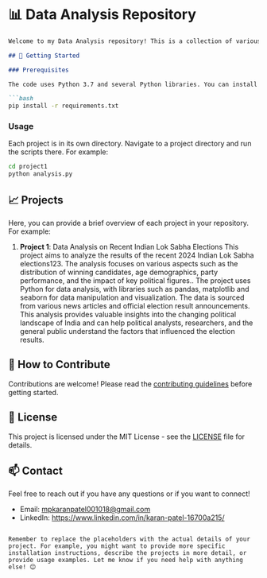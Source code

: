 # 📊 Data Analysis Repository
```markdown
Welcome to my Data Analysis repository! This is a collection of various data analysis projects that I've worked on. Each project is self-contained and includes the data, scripts, and results of the analysis.

## 🚀 Getting Started

### Prerequisites

The code uses Python 3.7 and several Python libraries. You can install the necessary libraries with pip:

```bash
pip install -r requirements.txt
```

### Usage

Each project is in its own directory. Navigate to a project directory and run the scripts there. For example:

```bash
cd project1
python analysis.py
```

## 📈 Projects

Here, you can provide a brief overview of each project in your repository. For example:

1. **Project 1**: Data Analysis on Recent Indian Lok Sabha Elections
                  This project aims to analyze the results of the recent 2024 Indian Lok Sabha elections123. The                         analysis focuses on various aspects such as the distribution of winning candidates, age                                demographics, party performance, and the impact of key political figures..
                  The project uses Python for data analysis, with libraries such as pandas, matplotlib and seaborn for                   data manipulation and visualization. The data is sourced from various news articles and official                       election result announcements.
                  This analysis provides valuable insights into the changing political landscape of India and can help                   political analysts, researchers, and the general public understand the factors that influenced the                     election results.
## 🤝 How to Contribute

Contributions are welcome! Please read the [contributing guidelines](CONTRIBUTING.md) before getting started.

## 📜 License

This project is licensed under the MIT License - see the [LICENSE](LICENSE) file for details.

## 📫 Contact

Feel free to reach out if you have any questions or if you want to connect!

- Email: mpkaranpatel001018@gmail.com
- LinkedIn: https://www.linkedin.com/in/karan-patel-16700a215/
```

Remember to replace the placeholders with the actual details of your project. For example, you might want to provide more specific installation instructions, describe the projects in more detail, or provide usage examples. Let me know if you need help with anything else! 😊
